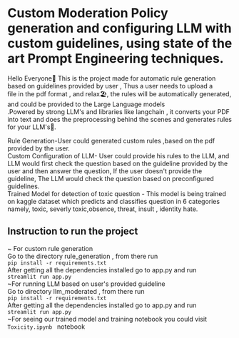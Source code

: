 # Custom Moderation Policy generation and configuring LLM with custom guidelines, using state of the art Prompt Engineering techniques.

Hello Everyone👋
This is the project made for automatic rule generation based on guidelines provided by user , Thus a user needs to upload a </br>file in the pdf format , and relax🏖️, the rules will be automatically generated, and could be provided to the Large Language models</br>.Powered by strong LLM's and libraries like langchain , it converts your PDF into text and does the preprocessing behind the scenes and generates rules for your LLM's📏.</br>

Rule Generation-User could generated custom rules ,based on the pdf provided by the user.</br>
Custom Configuration of LLM- User could provide his rules to the LLM, and LLM would first check the question based on the guideline provided by the user and then answer the question, If the user doesn't provide the guideline, The LLM would check the question based on preconfigured guidelines.</br>
Trained Model for detection of toxic question - This model is being trained on kaggle dataset which predicts and classifies question in 6 categories namely, toxic, severly toxic,obsence, threat, insult , identity hate. <br/>

## Instruction to run the project

~ For custom rule generation</br>
Go to the directory rule_generation , from there run</br>
`pip install -r requirements.txt`</br>
After getting all the dependencies installed go to app.py and run</br>
`streamlit run app.py`</br>
~For running LLM based on user's provided guideline </br>
Go to directory llm_moderated , from there run</br>
`pip install -r requirements.txt`</br>
After getting all the dependencies installed go to app.py and run</br>
`streamlit run app.py`</br>
~For seeing our trained model and training notebook you could visit</br>
`Toxicity.ipynb ` notebook
